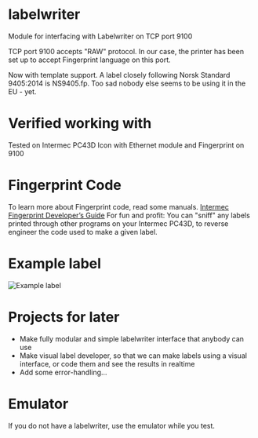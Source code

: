 # labelwriter

Module for interfacing with Labelwriter on TCP port 9100

TCP port 9100 accepts "RAW" protocol. In our case, the printer has been set up
to accept Fingerprint language on this port.

Now with template support. A label closely following Norsk Standard 9405:2014 is NS9405.fp. Too sad nobody else seems to be using it in the EU - yet.

# Verified working with
Tested on Intermec PC43D Icon with Ethernet module and Fingerprint on 9100

# Fingerprint Code
To learn more about Fingerprint code, read some manuals.
[Intermec Fingerprint Developer’s Guide](https://www.mediaform.de/fileadmin/support/handbuecher/etikettendrucker/intermec/Int_FP_PRM_8_70_10_0.pdf)
For fun and profit: You can "sniff" any labels printed through other programs on your Intermec PC43D, to reverse engineer the code used to make a given label.

# Example label
![Example label](example.jpg?raw=true "Example label")

# Projects for later
* Make fully modular and simple labelwriter interface that anybody can use
* Make visual label developer, so that we can make labels using a visual interface, or code them and see the results in realtime
* Add some error-handling...

# Emulator
If you do not have a labelwriter, use the emulator while you test.